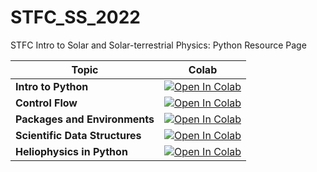 # STFC_SS_2022
STFC Intro to Solar and Solar-terrestrial Physics: Python Resource Page



| Topic | Colab |
|-------|-------|
| **Intro to Python** |  [![Open In Colab](https://colab.research.google.com/assets/colab-badge.svg)](https://colab.research.google.com/github/kylermurphy/STFC_SS_2022/blob/main/Notebooks/Intro_to_Python.ipynb) |
| **Control Flow** | [![Open In Colab](https://colab.research.google.com/assets/colab-badge.svg)](https://colab.research.google.com/github/kylermurphy/STFC_SS_2022/blob/main/Notebooks/Control_Flow.ipynb) |
| **Packages and Environments** | [![Open In Colab](https://colab.research.google.com/assets/colab-badge.svg)](https://colab.research.google.com/github/kylermurphy/STFC_SS_2022/blob/main/Notebooks/Packages_and_Environments.ipynb) |
| **Scientific Data Structures** | [![Open In Colab](https://colab.research.google.com/assets/colab-badge.svg)](https://colab.research.google.com/github/kylermurphy/STFC_SS_2022/blob/main/Notebooks/Scientific_Data_Structures.ipynb) |
| **Heliophysics in Python** | [![Open In Colab](https://colab.research.google.com/assets/colab-badge.svg)](https://colab.research.google.com/github/kylermurphy/STFC_SS_2022/blob/main/Notebooks/Heliophysics_in_Python.ipynb) |